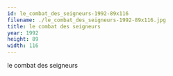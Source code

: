 ```yaml
---
id: le_combat_des_seigneurs-1992-89x116
filename: ./le_combat_des_seigneurs-1992-89x116.jpg
title: le combat des seigneurs
year: 1992
height: 89
width: 116
---
```


le combat des seigneurs